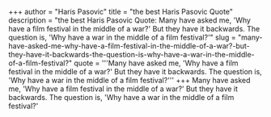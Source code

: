 +++
author = "Haris Pasovic"
title = "the best Haris Pasovic Quote"
description = "the best Haris Pasovic Quote: Many have asked me, 'Why have a film festival in the middle of a war?' But they have it backwards. The question is, 'Why have a war in the middle of a film festival?'"
slug = "many-have-asked-me-why-have-a-film-festival-in-the-middle-of-a-war?-but-they-have-it-backwards-the-question-is-why-have-a-war-in-the-middle-of-a-film-festival?"
quote = '''Many have asked me, 'Why have a film festival in the middle of a war?' But they have it backwards. The question is, 'Why have a war in the middle of a film festival?'''
+++
Many have asked me, 'Why have a film festival in the middle of a war?' But they have it backwards. The question is, 'Why have a war in the middle of a film festival?'
